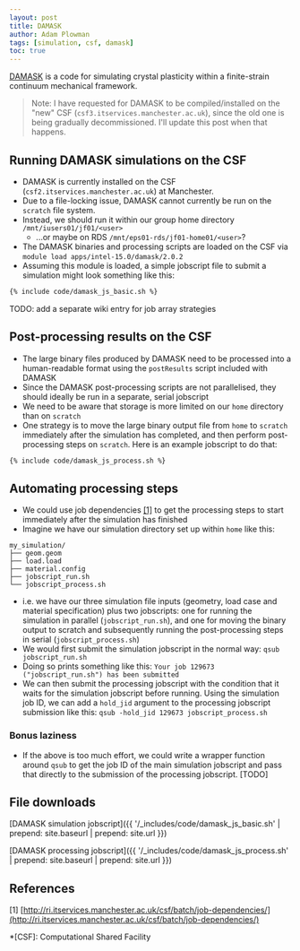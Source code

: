```yaml
---
layout: post
title: DAMASK
author: Adam Plowman
tags: [simulation, csf, damask]
toc: true
---
```


[DAMASK](https://damask.mpie.de/) is a code for simulating crystal plasticity within a finite-strain continuum mechanical framework.

> Note: I have requested for DAMASK to be compiled/installed on the "new" CSF (`csf3.itservices.manchester.ac.uk`), since the old one is being gradually decommissioned. I'll update this post when that happens.

## Running DAMASK simulations on the CSF
* DAMASK is currently installed on the CSF (`csf2.itservices.manchester.ac.uk`) at Manchester.
* Due to a file-locking issue, DAMASK cannot currently be run on the `scratch` file system.
* Instead, we should run it within our group home directory `/mnt/iusers01/jf01/<user>` 
  * ...or maybe on RDS `/mnt/eps01-rds/jf01-home01/<user>`?
* The DAMASK binaries and processing scripts are loaded on the CSF via `module load apps/intel-15.0/damask/2.0.2`
* Assuming this module is loaded, a simple jobscript file to submit a simulation might look something like this:

```bash
{% include code/damask_js_basic.sh %}
```

TODO: add a separate wiki entry for job array strategies


## Post-processing results on the CSF
* The large binary files produced by DAMASK need to be processed into a human-readable format using the `postResults` script included with DAMASK
* Since the DAMASK post-processing scripts are not parallelised, they should ideally be run in a separate, serial jobscript
* We need to be aware that storage is more limited on our `home` directory than on `scratch`
* One strategy is to move the large binary output file from `home` to `scratch` immediately after the simulation has completed, and then perform post-processing steps on `scratch`. Here is an example jobscript to do that:

```bash
{% include code/damask_js_process.sh %}
```

## Automating processing steps
* We could use job dependencies [[1]](#a1) to get the processing steps to start immediately after the simulation has finished
* Imagine we have our simulation directory set up within `home` like this:
```
my_simulation/
├── geom.geom
├── load.load
├── material.config
├── jobscript_run.sh
└── jobscript_process.sh
```
* i.e. we have our three simulation file inputs (geometry, load case and material specification) plus two jobscripts: one for running the simulation in parallel (`jobscript_run.sh`), and one for moving the binary output to scratch and subsequently running the post-processing steps in serial (`jobscript_process.sh`)
* We would first submit the simulation jobscript in the normal way:
  `qsub jobscript_run.sh`
* Doing so prints something like this: `Your job 129673 ("jobscript_run.sh") has been submitted`
* We can then submit the processing jobscript with the condition that it waits for the simulation jobscript before running. Using the simulation job ID, we can add a `hold_jid` argument to the processing jobscript submission like this:
  `qsub -hold_jid 129673 jobscript_process.sh`

### Bonus laziness
* If the above is too much effort, we could write a wrapper function around `qsub` to get the job ID of the main simulation jobscript and pass that directly to the submission of the processing jobscript.
[TODO]

## File downloads
[DAMASK simulation jobscript]({{ '/_includes/code/damask_js_basic.sh' | prepend: site.baseurl | prepend: site.url }})

[DAMASK processing jobscript]({{ '/_includes/code/damask_js_process.sh' | prepend: site.baseurl | prepend: site.url }})

## References
[<a name="a1">1</a>] [http://ri.itservices.manchester.ac.uk/csf/batch/job-dependencies/](http://ri.itservices.manchester.ac.uk/csf/batch/job-dependencies/)

*[CSF]: Computational Shared Facility
